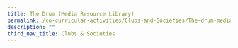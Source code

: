 ```yaml
---
title: The Drum (Media Resource Library)
permalink: /co-curricular-activities/Clubs-and-Societies/The-drum-media-resource-library
description: ""
third_nav_title: Clubs & Societies
---
```

